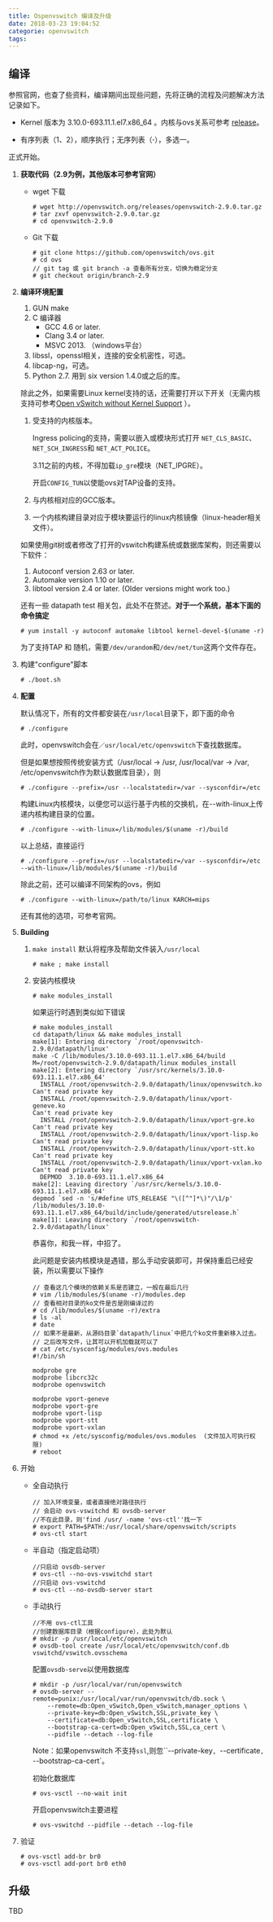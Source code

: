 ```yaml
---
title: Ospenvswitch 编译及升级
date: 2018-03-23 19:04:52
categorie: openvswitch
tags:
---
```


## 编译

参照官网，也查了些资料，编译期间出现些问题，先将正确的流程及问题解决方法记录如下。

- Kernel 版本为 3.10.0-693.11.1.el7.x86_64 。内核与ovs关系可参考 [release](http://docs.openvswitch.org/en/latest/faq/releases/?highlight=releases)。


- 有序列表（1、2），顺序执行；无序列表（**·**），多选一。

正式开始。

1. **获取代码（2.9为例，其他版本可参考官网）**

   - wget 下载

     ```shell
     # wget http://openvswitch.org/releases/openvswitch-2.9.0.tar.gz
     # tar zxvf openvswitch-2.9.0.tar.gz
     # cd openvswitch-2.9.0
     ```

   - Git 下载

     ```shell
     # git clone https://github.com/openvswitch/ovs.git
     # cd ovs
     // git tag 或 git branch -a 查看所有分支，切换为稳定分支
     # git checkout origin/branch-2.9
     ```

2. **编译环境配置**

   1. GUN make
   2. C 编译器
      - GCC 4.6 or later.
      - Clang 3.4 or later.
      - MSVC 2013. （windows平台）
   3. libssl，openssl相关，连接的安全机密性，可选。
   4. libcap-ng，可选。
   5. Python 2.7. 用到 six version 1.4.0或之后的库。

   除此之外，如果需要Linux kernel支持的话，还需要打开以下开关（无需内核支持可参考[Open vSwitch without Kernel Support](http://docs.openvswitch.org/en/latest/intro/install/userspace/) ）。

   1. 受支持的内核版本。

      Ingress policing的支持，需要以嵌入或模块形式打开 `NET_CLS_BASIC`、 `NET_SCH_INGRESS`和 `NET_ACT_POLICE`。

      3.11之前的内核，不得加载`ip_gre`模块（NET_IPGRE）。

      开启`CONFIG_TUN`以使能ovs对TAP设备的支持。

   2. 与内核相对应的GCC版本。

   3. 一个内核构建目录对应于模块要运行的linux内核镜像（linux-header相关文件）。

   如果使用git树或者修改了打开的vswitch构建系统或数据库架构，则还需要以下软件：

   1. Autoconf version 2.63 or later.
   2. Automake version 1.10 or later.
   3. libtool version 2.4 or later. (Older versions might work too.)

   还有一些 datapath test 相关包，此处不在赘述。**对于一个系统，基本下面的命令搞定**

   ```shell
   # yum install -y autoconf automake libtool kernel-devel-$(uname -r)
   ```

   为了支持TAP 和 随机，需要`/dev/urandom`和`/dev/net/tun`这两个文件存在。

3. 构建"configure"脚本

   ```shell
   # ./boot.sh
   ```

4. **配置**

   默认情况下，所有的文件都安装在`/usr/local`目录下，即下面的命令

   ```shell
   # ./configure
   ```

   此时，openvswitch会在`／usr/local/etc/openvswitch`下查找数据库。

   但是如果想按照传统安装方式（/usr/local -> /usr, /usr/local/var -> /var, /etc/openvswitch作为默认数据库目录），则

   ```shell
   # ./configure --prefix=/usr --localstatedir=/var --sysconfdir=/etc 
   ```

   构建Linux内核模块，以便您可以运行基于内核的交换机，在--with-linux上传递内核构建目录的位置。

   ```shell
   # ./configure --with-linux=/lib/modules/$(uname -r)/build
   ```

   以上总结，直接运行

   ```shell
   # ./configure --prefix=/usr --localstatedir=/var --sysconfdir=/etc --with-linux=/lib/modules/$(uname -r)/build
   ```

   除此之前，还可以编译不同架构的ovs，例如

   ```shell
   # ./configure --with-linux=/path/to/linux KARCH=mips
   ```

   还有其他的选项，可参考官网。

5. **Building**

   1. `make install` 默认将程序及帮助文件装入`/usr/local`

      ```shell
      # make ; make install
      ```

   2. 安装内核模块

      ```shell
      # make modules_install
      ```

      如果运行时遇到类似如下错误

      ```shell
      # make modules_install
      cd datapath/linux && make modules_install
      make[1]: Entering directory `/root/openvswitch-2.9.0/datapath/linux'
      make -C /lib/modules/3.10.0-693.11.1.el7.x86_64/build M=/root/openvswitch-2.9.0/datapath/linux modules_install
      make[2]: Entering directory `/usr/src/kernels/3.10.0-693.11.1.el7.x86_64'
        INSTALL /root/openvswitch-2.9.0/datapath/linux/openvswitch.ko
      Can't read private key
        INSTALL /root/openvswitch-2.9.0/datapath/linux/vport-geneve.ko
      Can't read private key
        INSTALL /root/openvswitch-2.9.0/datapath/linux/vport-gre.ko
      Can't read private key
        INSTALL /root/openvswitch-2.9.0/datapath/linux/vport-lisp.ko
      Can't read private key
        INSTALL /root/openvswitch-2.9.0/datapath/linux/vport-stt.ko
      Can't read private key
        INSTALL /root/openvswitch-2.9.0/datapath/linux/vport-vxlan.ko
      Can't read private key
        DEPMOD  3.10.0-693.11.1.el7.x86_64
      make[2]: Leaving directory `/usr/src/kernels/3.10.0-693.11.1.el7.x86_64'
      depmod `sed -n 's/#define UTS_RELEASE "\([^"]*\)"/\1/p' /lib/modules/3.10.0-693.11.1.el7.x86_64/build/include/generated/utsrelease.h`
      make[1]: Leaving directory `/root/openvswitch-2.9.0/datapath/linux'
      ```

      恭喜你，和我一样，中招了。

      此问题是安装内核模块是遇错，那么手动安装即可，并保持重启已经安装，所以需要以下操作

      ```shell
      // 查看这几个模块的依赖关系是否建立，一般在最后几行
      # vim /lib/modules/$(uname -r)/modules.dep
      // 查看相对目录的ko文件是否是刚编译过的
      # cd /lib/modules/$(uname -r)/extra
      # ls -al
      # date
      // 如果不是最新，从源码目录`datapath/linux`中把几个ko文件重新移入过去。
      // 之后改写文件，让其可以开机加载就可以了
      # cat /etc/sysconfig/modules/ovs.modules 
      #!/bin/sh

      modprobe gre
      modprobe libcrc32c
      modprobe openvswitch

      modprobe vport-geneve
      modprobe vport-gre
      modprobe vport-lisp
      modprobe vport-stt
      modprobe vport-vxlan
      # chmod +x /etc/sysconfig/modules/ovs.modules  (文件加入可执行权限)
      # reboot
      ```

6. 开始

   - 全自动执行

     ```shell
     // 加入环境变量，或者直接绝对路径执行
     // 会启动 ovs-vswitchd 和 ovsdb-server
     //不在此目录，则'find /usr/ -name 'ovs-ctl''找一下
     # export PATH=$PATH:/usr/local/share/openvswitch/scripts
     # ovs-ctl start
     ```

   - 半自动（指定启动项）

     ```shell
     //只启动 ovsdb-server
     # ovs-ctl --no-ovs-vswitchd start
     //只启动 ovs-vswitchd
     # ovs-ctl --no-ovsdb-server start
     ```

   - 手动执行

     ```shell
     //不用 ovs-ctl工具
     //创建数据库目录（根据configure），此处为默认
     # mkdir -p /usr/local/etc/openvswitch
     # ovsdb-tool create /usr/local/etc/openvswitch/conf.db vswitchd/vswitch.ovsschema
     ```

     配置`ovsdb-serve`以使用数据库

     ```shell
     # mkdir -p /usr/local/var/run/openvswitch
     # ovsdb-server --remote=punix:/usr/local/var/run/openvswitch/db.sock \
         --remote=db:Open_vSwitch,Open_vSwitch,manager_options \
         --private-key=db:Open_vSwitch,SSL,private_key \
         --certificate=db:Open_vSwitch,SSL,certificate \
         --bootstrap-ca-cert=db:Open_vSwitch,SSL,ca_cert \
         --pidfile --detach --log-file
     ```

     Note：如果openvswitch 不支持`ssl`,则忽``--private-key`, `--certificate`,  `--bootstrap-ca-cert`。

     初始化数据库

     ```shell
     # ovs-vsctl --no-wait init
     ```

     开启openvswitch主要进程

     ```shell
     # ovs-vswitchd --pidfile --detach --log-file
     ```

7. 验证

   ```shell
   # ovs-vsctl add-br br0
   # ovs-vsctl add-port br0 eth0
   ```

## 升级

TBD